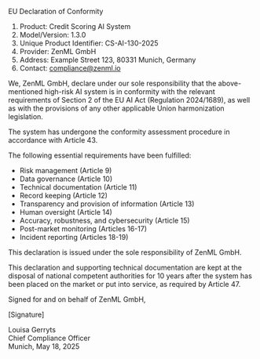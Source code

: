 EU Declaration of Conformity

1. Product: Credit Scoring AI System
2. Model/Version: 1.3.0
3. Unique Product Identifier: CS-AI-130-2025
4. Provider: ZenML GmbH
5. Address: Example Street 123, 80331 Munich, Germany
6. Contact: compliance@zenml.io

We, ZenML GmbH, declare under our sole responsibility that the above-mentioned high-risk AI system is in conformity with the relevant requirements of Section 2 of the EU AI Act (Regulation 2024/1689), as well as with the provisions of any other applicable Union harmonization legislation.

The system has undergone the conformity assessment procedure in accordance with Article 43.

The following essential requirements have been fulfilled:

- Risk management (Article 9)
- Data governance (Article 10)
- Technical documentation (Article 11)
- Record keeping (Article 12)
- Transparency and provision of information (Article 13)
- Human oversight (Article 14)
- Accuracy, robustness, and cybersecurity (Article 15)
- Post-market monitoring (Articles 16-17)
- Incident reporting (Articles 18-19)

This declaration is issued under the sole responsibility of ZenML GmbH.

This declaration and supporting technical documentation are kept at the disposal of national competent authorities for 10 years after the system has been placed on the market or put into service, as required by Article 47.

Signed for and on behalf of ZenML GmbH,

[Signature]

Louisa Gerryts  
Chief Compliance Officer  
Munich, May 18, 2025
